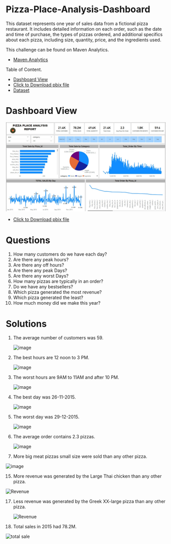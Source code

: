 # Pizza-Place-Analysis-Dashboard
This dataset represents one year of sales data from a fictional pizza restaurant. It includes detailed information on each order, such as the date and time of purchase, the types of pizzas ordered, and additional specifics about each pizza, including size, quantity, price, and the ingredients used.

This challenge can be found on Maven Analytics.
-	<a href="https://www.mavenanalytics.io/data-playground?order=date_added%2Cdesc&search=pizza">Maven Analytics</a>

Table of Content.

- <a href="https://github.com/mjahan11/Pizza-Place-Analysis-Dashboard/blob/main/Pizza%20Place%20Report%20.jpg">Dashboard View</a>
- <a href="https://github.com/mjahan11/Pizza-Place-Analysis-Dashboard/blob/main/Pizza%20Place%20Report.pbix ">Click to Download pbix file </a>
- <a href="https://www.mavenanalytics.io/data-playground?order=date_added%2Cdesc&search=pizza">Dataset</a>
# Dashboard View
  ![image](https://github.com/mjahan11/Pizza-Place-Analysis-Dashboard/blob/main/Pizza%20Place%20Report%20.jpg)
  - <a href="https://github.com/mjahan11/Pizza-Place-Analysis-Dashboard/blob/main/Pizza%20Place%20Report.pbix ">Click to Download pbix file </a>
# Questions
1. How many customers do we have each day?
2. Are there any peak hours?
3. Are there any off hours?
4. Are there any peak Days?
5. Are there any worst Days?
6. How many pizzas are typically in an order?
7. Do we have any bestsellers?
8. Which pizza generated the most revenue? 
9. Which pizza generated the least?
10. How much money did we make this year?
    
# Solutions
1. The average number of customers was 59.
   
   ![image](https://github.com/user-attachments/assets/632adeb3-a202-45ac-9cba-f3030064422d)
3. The best hours are 12 noon to 3 PM.

   ![image](https://github.com/user-attachments/assets/44d8545f-54c6-4eeb-a5d6-a64330d3f663)
5. The worst hours are 9AM to 11AM and after 10 PM.

   ![image](https://github.com/user-attachments/assets/44d8545f-54c6-4eeb-a5d6-a64330d3f663)
7. The best day was 26-11-2015.

   ![image](https://github.com/user-attachments/assets/6e2cf060-4960-4bfd-9f2e-208df5aafa01)
9. The worst day was 29-12-2015.

   ![image](https://github.com/user-attachments/assets/9748688e-fc34-4595-a734-a9c525765d50)

11. The average order contains 2.3 pizzas.

    ![image](https://github.com/user-attachments/assets/bcb06bf6-482c-45b9-9026-63a56a4b54d6)

13. More big meat pizzas small size were sold than any other pizza.
   
![image](https://github.com/user-attachments/assets/0f85b84f-2a50-4357-81fb-2604e29c1dfd)

15. More revenue was generated by the Large Thai chicken than any other pizza.
    
 ![Revenue](https://github.com/user-attachments/assets/38b9e02f-78fd-40bf-b8ac-f4c1fbe30ae9)
 
17. Less revenue was generated by the Greek XX-large pizza than any other pizza.

     ![Revenue](https://github.com/user-attachments/assets/38b9e02f-78fd-40bf-b8ac-f4c1fbe30ae9)
    
19. Total sales in 2015 had 78.2M.
    
![total sale](https://github.com/user-attachments/assets/a0990145-f55d-443b-81cb-ff4108993a82)
